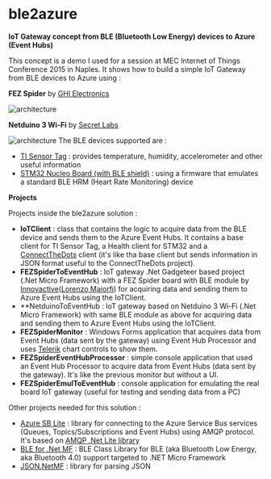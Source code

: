 # ble2azure

**IoT Gateway concept from BLE (Bluetooth Low Energy) devices to Azure (Event Hubs)**

This concept is a demo I used for a session at MEC Internet of Things Conference 2015 in Naples.
It shows how to build a simple IoT Gateway from BLE devices to Azure using :

**FEZ Spider** by [GHI Electronics](https://www.ghielectronics.com/)

![architecture](https://raw.githubusercontent.com/ppatierno/ble2azure/master/images/overall.png)

**Netduino 3 Wi-Fi** by [Secret Labs](http://www.netduino.com/)

![architecture](https://raw.githubusercontent.com/ppatierno/ble2azure/master/images/overall_2.png)
The BLE devices supported are :

* [TI Sensor Tag](http://www.ti.com/ww/en/wireless_connectivity/sensortag/) : provides temperature, humidity, accelerometer and other useful information
* [STM32 Nucleo Board (with BLE shield)](https://developer.mbed.org/teams/ST-Americas-mbed-Team/code/Nucleo_BLE_HeartRate/wiki/Homepage) : using a firmware that emulates a standard BLE HRM (Heart Rate Monitoring) device

**Projects**

Projects inside the ble2azure solution :

* **IoTClient** : class that contains the logic to acquire data from the BLE device and sends them to the Azure Event Hubs. It contains a base client for TI Sensor Tag, a Health client for STM32 and a [ConnectTheDots](https://github.com/MSOpenTech/connectthedots) client (it's like tha base client but sends information in JSON format useful to the ConnectTheDots project).
* **FEZSpiderToEventHub** : IoT gateway .Net Gadgeteer based project (.Net Micro Framework) with a FEZ Spider board with BLE module by [Innovactive](http://www.innovactive.it/)([Lorenzo Maiorfi](http://mvp.microsoft.com/en-us/mvp/Lorenzo%20Maiorfi-5000212)) for acquiring data and sending them to Azure Event Hubs using the IoTClient.
* **NetduinoToEventHub : IoT gateway based on Netduino 3 Wi-Fi (.Net Micro Framework) with same BLE module as above for acquiring data and sending them to Azure Event Hubs using the IoTClient.
* **FEZSpiderMonitor** : Windows Forms application that acquires data from Event Hubs (data sent by the gateway) using Event Hub Processor and uses [Telerik](http://www.telerik.com/) chart controls to show them.
* **FEZSpiderEventHubProcessor** : simple console application that used an Event Hub Processor to acquire data from Event Hubs (data sent by the gateway). It's like the previous monitor but without a UI.
* **FEZSpiderEmulToEventHub** : console application for emulating the real board IoT gateway (useful for testing and sending data from a PC)

Other projects needed for this solution :

* [Azure SB Lite](http://azuresblite.codeplex.com/) : library for connecting to the Azure Service Bus services (Queues, Topics/Subscriptions and Event Hubs) using AMQP protocol. It's based on [AMQP .Net Lite library](http://amqpnetlite.codeplex.com/)
* [BLE for .Net MF](https://netmfble.codeplex.com/) : BLE Class Library for BLE (aka Bluetooth Low Energy, aka Bluetooth 4.0) support targeted to .NET Micro Framework
* [JSON.NetMF](https://github.com/mweimer/Json.NetMF) : library for parsing JSON
